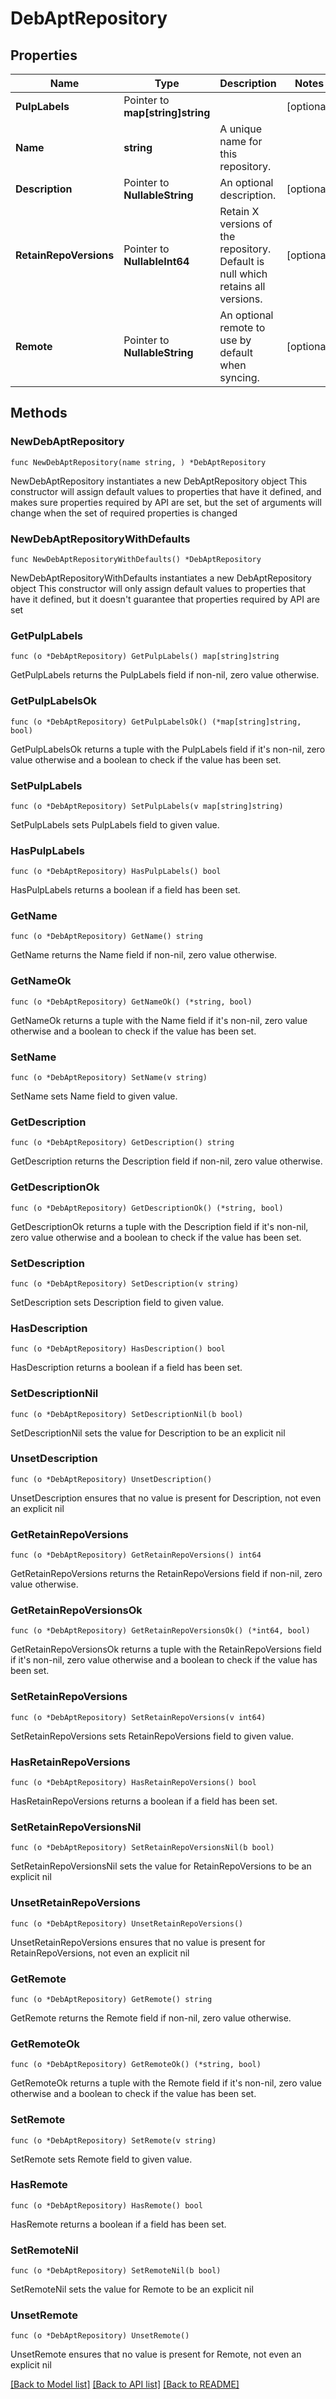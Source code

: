 # DebAptRepository

## Properties

Name | Type | Description | Notes
------------ | ------------- | ------------- | -------------
**PulpLabels** | Pointer to **map[string]string** |  | [optional] 
**Name** | **string** | A unique name for this repository. | 
**Description** | Pointer to **NullableString** | An optional description. | [optional] 
**RetainRepoVersions** | Pointer to **NullableInt64** | Retain X versions of the repository. Default is null which retains all versions. | [optional] 
**Remote** | Pointer to **NullableString** | An optional remote to use by default when syncing. | [optional] 

## Methods

### NewDebAptRepository

`func NewDebAptRepository(name string, ) *DebAptRepository`

NewDebAptRepository instantiates a new DebAptRepository object
This constructor will assign default values to properties that have it defined,
and makes sure properties required by API are set, but the set of arguments
will change when the set of required properties is changed

### NewDebAptRepositoryWithDefaults

`func NewDebAptRepositoryWithDefaults() *DebAptRepository`

NewDebAptRepositoryWithDefaults instantiates a new DebAptRepository object
This constructor will only assign default values to properties that have it defined,
but it doesn't guarantee that properties required by API are set

### GetPulpLabels

`func (o *DebAptRepository) GetPulpLabels() map[string]string`

GetPulpLabels returns the PulpLabels field if non-nil, zero value otherwise.

### GetPulpLabelsOk

`func (o *DebAptRepository) GetPulpLabelsOk() (*map[string]string, bool)`

GetPulpLabelsOk returns a tuple with the PulpLabels field if it's non-nil, zero value otherwise
and a boolean to check if the value has been set.

### SetPulpLabels

`func (o *DebAptRepository) SetPulpLabels(v map[string]string)`

SetPulpLabels sets PulpLabels field to given value.

### HasPulpLabels

`func (o *DebAptRepository) HasPulpLabels() bool`

HasPulpLabels returns a boolean if a field has been set.

### GetName

`func (o *DebAptRepository) GetName() string`

GetName returns the Name field if non-nil, zero value otherwise.

### GetNameOk

`func (o *DebAptRepository) GetNameOk() (*string, bool)`

GetNameOk returns a tuple with the Name field if it's non-nil, zero value otherwise
and a boolean to check if the value has been set.

### SetName

`func (o *DebAptRepository) SetName(v string)`

SetName sets Name field to given value.


### GetDescription

`func (o *DebAptRepository) GetDescription() string`

GetDescription returns the Description field if non-nil, zero value otherwise.

### GetDescriptionOk

`func (o *DebAptRepository) GetDescriptionOk() (*string, bool)`

GetDescriptionOk returns a tuple with the Description field if it's non-nil, zero value otherwise
and a boolean to check if the value has been set.

### SetDescription

`func (o *DebAptRepository) SetDescription(v string)`

SetDescription sets Description field to given value.

### HasDescription

`func (o *DebAptRepository) HasDescription() bool`

HasDescription returns a boolean if a field has been set.

### SetDescriptionNil

`func (o *DebAptRepository) SetDescriptionNil(b bool)`

 SetDescriptionNil sets the value for Description to be an explicit nil

### UnsetDescription
`func (o *DebAptRepository) UnsetDescription()`

UnsetDescription ensures that no value is present for Description, not even an explicit nil
### GetRetainRepoVersions

`func (o *DebAptRepository) GetRetainRepoVersions() int64`

GetRetainRepoVersions returns the RetainRepoVersions field if non-nil, zero value otherwise.

### GetRetainRepoVersionsOk

`func (o *DebAptRepository) GetRetainRepoVersionsOk() (*int64, bool)`

GetRetainRepoVersionsOk returns a tuple with the RetainRepoVersions field if it's non-nil, zero value otherwise
and a boolean to check if the value has been set.

### SetRetainRepoVersions

`func (o *DebAptRepository) SetRetainRepoVersions(v int64)`

SetRetainRepoVersions sets RetainRepoVersions field to given value.

### HasRetainRepoVersions

`func (o *DebAptRepository) HasRetainRepoVersions() bool`

HasRetainRepoVersions returns a boolean if a field has been set.

### SetRetainRepoVersionsNil

`func (o *DebAptRepository) SetRetainRepoVersionsNil(b bool)`

 SetRetainRepoVersionsNil sets the value for RetainRepoVersions to be an explicit nil

### UnsetRetainRepoVersions
`func (o *DebAptRepository) UnsetRetainRepoVersions()`

UnsetRetainRepoVersions ensures that no value is present for RetainRepoVersions, not even an explicit nil
### GetRemote

`func (o *DebAptRepository) GetRemote() string`

GetRemote returns the Remote field if non-nil, zero value otherwise.

### GetRemoteOk

`func (o *DebAptRepository) GetRemoteOk() (*string, bool)`

GetRemoteOk returns a tuple with the Remote field if it's non-nil, zero value otherwise
and a boolean to check if the value has been set.

### SetRemote

`func (o *DebAptRepository) SetRemote(v string)`

SetRemote sets Remote field to given value.

### HasRemote

`func (o *DebAptRepository) HasRemote() bool`

HasRemote returns a boolean if a field has been set.

### SetRemoteNil

`func (o *DebAptRepository) SetRemoteNil(b bool)`

 SetRemoteNil sets the value for Remote to be an explicit nil

### UnsetRemote
`func (o *DebAptRepository) UnsetRemote()`

UnsetRemote ensures that no value is present for Remote, not even an explicit nil

[[Back to Model list]](../README.md#documentation-for-models) [[Back to API list]](../README.md#documentation-for-api-endpoints) [[Back to README]](../README.md)


